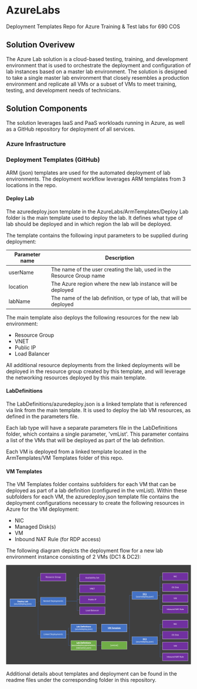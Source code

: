 # AzureLabs
Deployment Templates Repo for Azure Training &amp; Test labs for 690 COS

## Solution Overivew
The Azure Lab solution is a cloud-based testing, training, and development environment that is used to orchestrate the deployment and configuration of lab instances based on a master lab environment. The solution is designed to take a single master lab environment that closely resembles a production environment and replicate all VMs or a subset of VMs to meet training, testing, and development needs of technicians.

## Solution Components
The solution leverages IaaS and PaaS workloads running in Azure, as well as a GitHub repository for deployment of all services. 

### Azure Infrastructure


### Deployment Templates (GitHub)
ARM (json) templates are used for the automated deployment of lab environments. The deployment workflow leverages ARM templates from 3 locations in the repo.

#### Deploy Lab
The azuredeploy.json template in the AzureLabs/ArmTemplates/Deploy Lab folder is the main template used to deploy the lab. It defines what type of lab should be deployed and in which region the lab will be deployed. 

The template contains the following input parameters to be supplied during deployment:

| Parameter name | Description |
| -------------- | ----------- |
| userName | The name of the user creating the lab, used in the Resource Group name |
| location | The Azure region where the new lab instance will be deployed |
| labName | The name of the lab definition, or type of lab, that will be deployed |

The main template also deploys the following resources for the new lab environment:
- Resource Group
- VNET
- Public IP
- Load Balancer

All additional resource deployments from the linked deployments will be deployed in the resource group created by this template, and will leverage the networking resources deployed by this main template.

#### LabDefinitions
The LabDefinitions/azuredeploy.json is a linked template that is referenced via link from the main template. It is used to deploy the lab VM resources, as defined in the parameters file. 

Each lab type will have a separate parameters file in the LabDefinitions folder, which contains a single parameter, 'vmList'. This parameter contains a list of the VMs that will be deployed as part of the lab definition.

Each VM is deployed from a linked template located in the ArmTemplates/VM Templates folder of this repo.

#### VM Templates
The VM Templates folder contains subfolders for each VM that can be deployed as part of a lab definition (configured in the vmList). Within these subfolders for each VM, the azuredeploy.json template file contains the deployment configurations necessary to create the following resources in Azure for the VM deployment:
- NIC
- Managed Disk(s)
- VM
- Inbound NAT Rule (for RDP access)

The following diagram depicts the deployment flow for a new lab environment instance consisting of 2 VMs (DC1 & DC2):

![Lab Deployment Flow](/images/ResourceDeploymentFlow.PNG)

Additional details about templates and deployment can be found in the readme files under the corresponding folder in this repository.